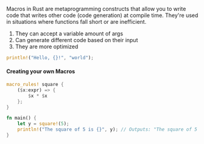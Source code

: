 Macros in Rust are metaprogramming constructs that allow you to write code that writes other code (code generation) at compile time. They're used in situations where functions fall short or are inefficient.

1. They can accept a variable amount of args
2. Can generate different code based on their input
3. They are more optimized

```rust
println!("Hello, {}!", "world");
```

#### Creating your own Macros

```rust
macro_rules! square {
    ($x:expr) => {
        $x * $x
    };
}

fn main() {
    let y = square!(5);
    println!("The square of 5 is {}", y); // Outputs: "The square of 5 is 25"
}

```